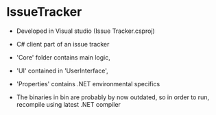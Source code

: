 IssueTracker
============
* Developed in Visual studio (Issue Tracker.csproj)   
* C# client part of an issue tracker  
* 'Core' folder contains main logic,  
* 'UI' contained in 'UserInterface',
* 'Properties' contains .NET environmental specifics  

* The binaries in bin are probably by now outdated, so in order to run,  
recompile using latest .NET compiler
